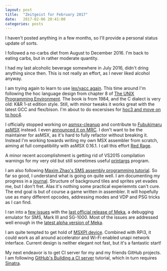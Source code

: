 ```yaml
---
layout: post
title:  "Zeitgeist for February 2017"
date:   2017-02-06 20:41:00
categories: posts
---
```


I haven't posted anything in a few months, so I'll provide a personal status update of sorts.

I followed a no-carbs diet from August to December 2016.
I'm back to eating carbs, but in rather moderate quantity.

I had my last alcoholic beverage somewhere in July 2016, didn't dring anything since then.
This is not really an effort, as I never liked alcohol anyway.

I am trying again to learn to use
[lex/yacc again](http://www.oboroc.com/posts/2015/07/09/trouble-with-the-unicorn/).
This time around I'm following the hoc language design from chapter 8 of
[The UNIX Programming Environment](https://en.wikipedia.org/wiki/The_Unix_Programming_Environment).
The book is from 1984, and the C dialect is very old: K&R 1-st edition style.
Still, with minor tweaks it works great with the latest GCC and flex/bison.
I'm about to do excersises for
[hoc3 and move on to hoc4](https://github.com/oboroc/redrage/tree/master/src/misc).

I officially stopped working on [asmsx-cleanup](https://github.com/oboroc/asmsx-cleanup)
and contribute to [Fubukimaru asMSX](https://github.com/Fubukimaru/asMSX) instead.
I even [announced it on MRC](https://www.msx.org/forum/msx-talk/development/compare-assemblers?page=2).
I don't want to be the maintainer for asMSX, as it's hard to fully refactor without breaking it.
Instead I'm working towards writing my own MSX assembler from scratch,
aiming at full compatibility with asMSX 0.16.1.
I call this effort [Red Rage](https://github.com/oboroc/redrage).

A minor recent accomplishment is getting rid of VS2015 compilation warnings for
my very old but still sometimes useful
[printargs](https://github.com/oboroc/misc/tree/master/printargs) program.

I am also following
[Maxim Zhao's SMS assembly programming tutorial](http://www.smspower.org/maxim/HowToProgram/Lesson1).
So far so good, I understand what is going on quite well.
I am documenting my progress in a [journal](https://github.com/oboroc/sms-journey/blob/master/journal.md).
Structure of background tiles and sprites yet evades me, but I don't fret.
Alas it's nothing some practical experiemnts can't cure.
The end goal is but of course a game written in assembler.
It will hopefully use as many different opcodes,
addressing modes and VDP and PSG tricks as I can find.

I ran into a [few issues](http://www.smspower.org/forums/16518-MekaIssues)
with the [last official release of Meka](http://www.smspower.org/meka/),
a debugging emulator for SMS, Mark III and SG-1000.
Most of the issues are addressed well enough in the
[latest alpha version of Meka](http://www.smspower.org/forums/13019-Meka080WithNewSoundEngineTESTERSWANTED?start=300#86895).

I am quite tempted to get hold of
[MSXPI device](https://www.msx.org/forum/msx-talk/hardware/msxpi-msx-raspberry-pi-interface-under-development?page=2).
Combined with RPi3, it could work as all around accelerator and Wi-Fi enabled unapi network interface.
Current design is neither elegant not fast, but it's a fantastic start!

My next endeavor is to get CI server for my and my friends GitHub projects.
I am following [GitHub's Building a CI server](https://developer.github.com/guides/building-a-ci-server/)
tutorial, which in turn requires [Sinatra](http://www.sinatrarb.com/).
